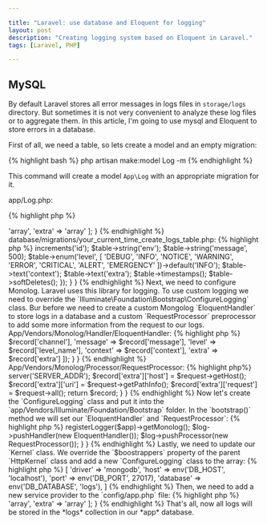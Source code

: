 ```yaml
--- 

title: "Laravel: use database and Eloquent for logging"
layout: post
description: "Creating logging system based on Eloquent in Laravel."
tags: [Laravel, PHP]

---
```


## MySQL

By default Laravel stores all error messages in logs files in `storage/logs` directory. But sometimes it is not
very convenient to analyze these log files or to aggregate them. In this article, I'm going to use mysql and 
Eloquent to store errors in a database.

First of all, we need a table, so lets create a model and an empty migration:

{% highlight bash %}
php artisan make:model Log -m
{% endhighlight %}

This command will create a model `App\Log` with an appropriate migration for it.

app/Log.php:

{% highlight php %}
<?php

namespace App;

use Illuminate\Database\Eloquent\Model;
use Illuminate\Database\Eloquent\SoftDeletes;

class Log extends Model {
    use SoftDeletes;

    protected $fillable = [
        'env',
        'message',
        'level',
        'context',
        'extra'
    ];

    protected $casts = [
        'context' => 'array',
        'extra'   => 'array'
    ];
}

{% endhighlight %}

database/migrations/your_current_time_create_logs_table.php:

{% highlight php %}
<?php

use Illuminate\Database\Migrations\Migration;
use Illuminate\Database\Schema\Blueprint;

class CreateLogsTable extends Migration {
    
    /**
     * Run the migrations.
     *
     * @return void
     */
    public function up() {
        Schema::create('logs', function (Blueprint $table) {
            $table->increments('id');
            $table->string('env');
            $table->string('message', 500);
            $table->enum('level', [
                'DEBUG',
                'INFO',
                'NOTICE',
                'WARNING',
                'ERROR',
                'CRITICAL',
                'ALERT',
                'EMERGENCY'
            ])->default('INFO');
            $table->text('context');
            $table->text('extra');
            $table->timestamps();
            $table->softDeletes();
        });
    }
}
{% endhighlight %}

Next, we need to configure Monolog. Laravel uses this library for logging. To use custom logging we need to override the 
`Illuminate\Foundation\Bootstrap\ConfigureLogging` class. Bur before we need to create a custom Mongolog `EloquentHandler`
to store logs in a database and a custom `RequestProcessor` preprocessor to add some more information from the request
to our logs.

App/Vendors/Monolog/Handler/EloquentHandler:

{% highlight php %}
<?php

namespace App\Vendors\Monolog\Handler;

use Monolog\Handler\AbstractProcessingHandler;

class EloquentHandler extends AbstractProcessingHandler {
    protected function write(array $record) {
        \App\Log::create([
            'env'     => $record['channel'],
            'message' => $record['message'],
            'level'   => $record['level_name'],
            'context' => $record['context'],
            'extra'   => $record['extra']
        ]);
    }
}
{% endhighlight %}

App/Vendors/Monolog/Processor/RequestProcessor:
{% highlight php%}
<?php

namespace App\Vendors\Monolog\Processor;

class RequestProcessor {
    public function __invoke(array $record) {
        $request = request();

        $record['extra']['serve'] = $request->server('SERVER_ADDR');
        $record['extra']['host'] = $request->getHost();
        $record['extra']['uri'] = $request->getPathInfo();
        $record['extra']['request'] = $request->all();

        return $record;
    }
}
{% endhighlight %}


Now let's create the `ConfigureLogging` class and put it into the `app/Vendors/Illuminate/Foundation/Bootstrap` folder. In
the `bootstrap()` method we will set our `EloquentHandler` and `RequestProcessor`:

{% highlight php %}
<?php

namespace App\Vendors\Illuminate\Foundation\Bootstrap;

use App\Vendors\Monolog\Handler\EloquentHandler;
use App\Vendors\Monolog\Processor\RequestProcessor;

use Illuminate\Contracts\Foundation\Application;
use Illuminate\Foundation\Bootstrap\ConfigureLogging as BaseConfigureLogging;

class ConfigureLogging extends BaseConfigureLogging {
    public function bootstrap(Application $app) {
        $log = $this->registerLogger($app)->getMonolog();

        $log->pushHandler(new EloquentHandler());
        $log->pushProcessor(new RequestProcessor());
    }
}
{% endhighlight %}

Lastly, we need to update our `Kernel` class. We override the `$boostrappers` property of the parent `HttpKernel` class and
add a new `ConfigureLogging` class to the array:

{% highlight php %}
<?php

namespace App\Http;

use Illuminate\Foundation\Http\Kernel as HttpKernel;

class Kernel extends HttpKernel {
    protected $bootstrappers = [
        \Illuminate\Foundation\Bootstrap\DetectEnvironment::class,
        \Illuminate\Foundation\Bootstrap\LoadConfiguration::class,
        \App\Vendors\Illuminate\Foundation\Bootstrap\ConfigureLogging::class,
        \Illuminate\Foundation\Bootstrap\HandleExceptions::class,
        \Illuminate\Foundation\Bootstrap\RegisterFacades::class,
        \Illuminate\Foundation\Bootstrap\RegisterProviders::class,
        \Illuminate\Foundation\Bootstrap\BootProviders::class,
    ];

    // ...
}
{% endhighlight %}

Next, we can change our exception `Handler`, to specify what kind of exceptions we don't want to log to database:

{% highlight php %}
<?php 
namespace App\Exceptions;

use Exception;
use Illuminate\Session\TokenMismatchException;
use Illuminate\Database\Eloquent\ModelNotFoundException;
use Symfony\Component\HttpKernel\Exception\HttpException;
use Symfony\Component\HttpKernel\Exception\NotFoundHttpException;

class Handler extends ExceptionHandler {

    /**
    * A list of the exception types that should not be reported.
    *
    * @var array
    */
    protected $dontReport = [
        AuthorizationException::class,
        HttpException::class,
        ModelNotFoundException::class,
        ValidationException::class,
    ];

    // ...
}
{% endhighlight %}

## MongoDB

We can use another storage for logs. [MongoDB](https://www.mongodb.com) is a document-orientated database, and I think it the best solution for storing logs, because we 
are not limited to the schema. 
First of all, we need to install mongodb php driver:

{% highlight bash %}
brew install php-mongodb
{% endhighlight %}

Next, we need to install [laravel-mongodb library](https://github.com/jenssegers/laravel-mongodb) to use MongoDB based Eloquent model:

{% highlight bash %}
composer require jenssegers/mongodb
{% endhighlight %}

I'm going to use both databases in my project: MySQL as a basic storage and MongoDB for logs and statistics. 
To use MongoDB we need to update the `config/database.php` file and add `mongodb` driver there:

{% highlight php %}
<?php

    'mongodb' => [
        'driver'   => 'mongodb',
        'host'     => env('DB_HOST', 'localhost'),
        'port'     => env('DB_PORT', 27017),
        'database' => env('DB_DATABASE', 'logs'),
    ]
{% endhighlight %}

Then, we need to add a new service provider to the `config/app.php` file:
{% highlight php %}
<?php

   /*
    * Application Service Providers...
    */
    App\Providers\AppServiceProvider::class,
    App\Providers\AuthServiceProvider::class,
    App\Providers\EventServiceProvider::class,
    App\Providers\RouteServiceProvider::class,
    Jenssegers\Mongodb\MongodbServiceProvider::class,
{% endhighlight %}

The last part is simply to extend our `Log` model from `Jenssegers\Mongodb\Eloquent\Model`. And because we use two database connections, we need to
specify the connection. I've also specified the collection name:

{% highlight php %}
<?php

namespace App;

use Jenssegers\Mongodb\Eloquent\Model;
use Illuminate\Database\Eloquent\SoftDeletes;

class Log extends Model {
    use SoftDeletes;

    protected $connection = 'mongodb';
    protected $collection = 'logs';

    protected $fillable = [
        'env',
        'message',
        'level',
        'context',
        'extra'
    ];

    protected $casts = [
        'context' => 'array',
        'extra'   => 'array'
    ];
}


{% endhighlight %}

That's all, now all logs will be stored in the *logs* collection in our *app* database.
